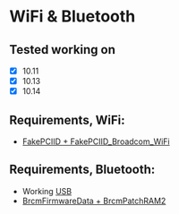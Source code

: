 # WiFi & Bluetooth

## Tested working on

- [X] 10.11
- [X] 10.13
- [X] 10.14

## Requirements, WiFi:

* [FakePCIID + FakePCIID_Broadcom_WiFi](https://github.com/RehabMan/OS-X-Fake-PCI-ID)

## Requirements, Bluetooth:

* Working [USB](https://github.com/LukaJankovic/...)
* [BrcmFirmwareData + BrcmPatchRAM2](https://github.com/RehabMan/OS-X-BrcmPatchRAM)
